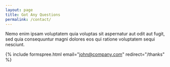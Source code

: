 ```yaml
---
layout: page
title: Got Any Questions
permalink: /contact/
---
```


Nemo enim ipsam voluptatem quia voluptas sit aspernatur aut odit aut fugit, sed quia consequuntur magni dolores eos qui ratione voluptatem sequi nesciunt.

{% include formspree.html email="john@company.com" redirect="/thanks" %}
